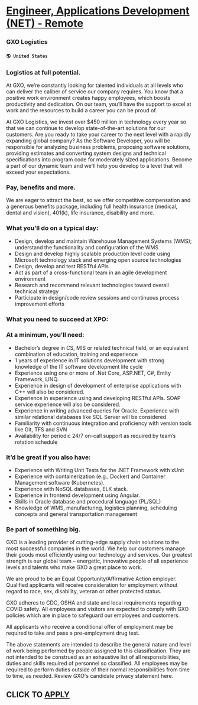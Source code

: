 # [Engineer, Applications Development (NET) - Remote](https://www.remotewlb.com/apply/engineer-applications-development-net-remote)  
### GXO Logistics  
#### `🌎 United States`  

### Logistics at full potential.

At GXO, we’re constantly looking for talented individuals at all levels who can deliver the caliber of service our company requires. You know that a positive work environment creates happy employees, which boosts productivity and dedication. On our team, you’ll have the support to excel at work and the resources to build a career you can be proud of.

At GXO Logistics, we invest over $450 million in technology every year so that we can continue to develop state-of-the-art solutions for our customers. Are you ready to take your career to the next level with a rapidly expanding global company? As the Software Developer, you will be responsible for analyzing business problems, proposing software solutions, providing estimates and converting system designs and technical specifications into program code for moderately sized applications. Become a part of our dynamic team and we'll help you develop to a level that will exceed your expectations.

### Pay, benefits and more.

We are eager to attract the best, so we offer competitive compensation and a generous benefits package, including full health insurance (medical, dental and vision), 401(k), life insurance, disability and more.

### What you’ll do on a typical day:

  * Design, develop and maintain Warehouse Management Systems (WMS); understand the functionality and configuration of the WMS 
  * Design and develop highly scalable production level code using Microsoft technology stack and emerging open source technologies 
  * Design, develop and test RESTful APIs
  * Act as part of a cross-functional team in an agile development environment
  * Research and recommend relevant technologies toward overall technical strategy
  * Participate in design/code review sessions and continuous process improvement efforts

### What you need to succeed at XPO:

### At a minimum, you’ll need:

  * Bachelor’s degree in CS, MIS or related technical field, or an equivalent combination of education, training and experience
  * 1 years of experience in IT solutions development with strong knowledge of the IT software development life cycle
  * Experience using one or more of .Net Core, ASP.NET, C#, Entity Framework, LINQ. 
  * Experience in design of development of enterprise applications with C++ will also be considered. 
  * Experience in experience using and developing RESTful APIs. SOAP service experience will also be considered. 
  * Experience in writing advanced queries for Oracle. Experience with similar relational databases like SQL Server will be considered. 
  * Familiarity with continuous integration and proficiency with version tools like Git, TFS and SVN
  * Availability for periodic 24/7 on-call support as required by team’s rotation schedule

### It’d be great if you also have:

  * Experience with Writing Unit Tests for the .NET Framework with xUnit
  * Experience with containerization (e.g., Docker) and Container Management software (Kubernetes).
  * Experience with NoSQL databases, ELK stack.
  * Experience in frontend development using Angular. 
  * Skills in Oracle database and procedural language (PL/SQL)
  * Knowledge of WMS, manufacturing, logistics planning, scheduling concepts and general transportation management

### Be part of something big.

GXO is a leading provider of cutting-edge supply chain solutions to the most successful companies in the world. We help our customers manage their goods most efficiently using our technology and services. Our greatest strength is our global team – energetic, innovative people of all experience levels and talents who make GXO a great place to work.

We are proud to be an Equal Opportunity/Affirmative Action employer. Qualified applicants will receive consideration for employment without regard to race, sex, disability, veteran or other protected status.

GXO adheres to CDC, OSHA and state and local requirements regarding COVID safety. All employees and visitors are expected to comply with GXO policies which are in place to safeguard our employees and customers.

All applicants who receive a conditional offer of employment may be required to take and pass a pre-employment drug test.

The above statements are intended to describe the general nature and level of work being performed by people assigned to this classification. They are not intended to be construed as an exhaustive list of all responsibilities, duties and skills required of personnel so classified. All employees may be required to perform duties outside of their normal responsibilities from time to time, as needed. Review GXO's candidate privacy statement here.

  
## CLICK TO [APPLY](https://www.remotewlb.com/apply/engineer-applications-development-net-remote)

